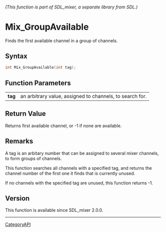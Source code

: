 ###### (This function is part of SDL_mixer, a separate library from SDL.)
# Mix_GroupAvailable

Finds the first available channel in a group of channels.

## Syntax

```c
int Mix_GroupAvailable(int tag);

```

## Function Parameters

|             |                                                          |
| ----------- | -------------------------------------------------------- |
| **tag**     | an arbitrary value, assigned to channels, to search for. |

## Return Value

Returns first available channel, or -1 if none are available.

## Remarks

A tag is an arbitary number that can be assigned to several mixer channels,
to form groups of channels.

This function searches all channels with a specified tag, and returns the
channel number of the first one it finds that is currently unused.

If no channels with the specified tag are unused, this function returns -1.

## Version

This function is available since SDL_mixer 2.0.0.

----
[CategoryAPI](CategoryAPI)

